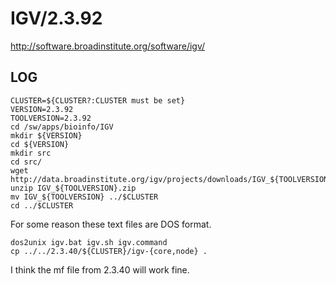 IGV/2.3.92
============

<http://software.broadinstitute.org/software/igv/>

LOG
---

    CLUSTER=${CLUSTER?:CLUSTER must be set}
    VERSION=2.3.92
    TOOLVERSION=2.3.92
    cd /sw/apps/bioinfo/IGV
    mkdir ${VERSION}
    cd ${VERSION}
    mkdir src
    cd src/
    wget http://data.broadinstitute.org/igv/projects/downloads/IGV_${TOOLVERSION}.zip
    unzip IGV_${TOOLVERSION}.zip 
    mv IGV_${TOOLVERSION} ../$CLUSTER
    cd ../$CLUSTER

For some reason these text files are DOS format.

    dos2unix igv.bat igv.sh igv.command
    cp ../../2.3.40/${CLUSTER}/igv-{core,node} .

I think the mf file from 2.3.40 will work fine.

